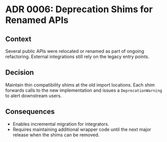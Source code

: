 # ADR 0006: Deprecation Shims for Renamed APIs

## Context
Several public APIs were relocated or renamed as part of ongoing
refactoring. External integrations still rely on the legacy entry
points.

## Decision
Maintain thin compatibility shims at the old import locations. Each
shim forwards calls to the new implementation and issues a
`DeprecationWarning` to alert downstream users.

## Consequences
- Enables incremental migration for integrators.
- Requires maintaining additional wrapper code until the next major
  release when the shims can be removed.
